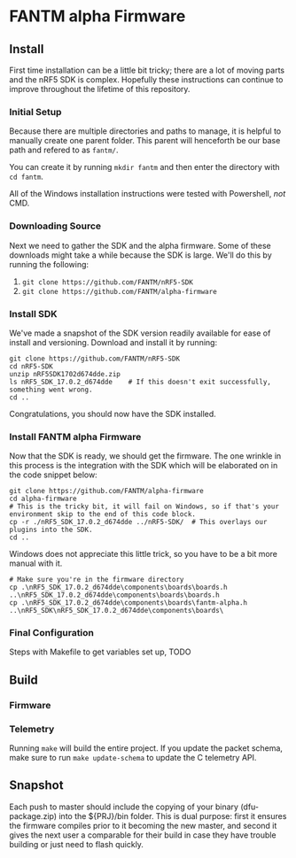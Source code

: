 # FANTM alpha Firmware

## Install
First time installation can be a little bit tricky; there are a lot of moving parts and the nRF5 SDK is complex. Hopefully these instructions can continue to improve throughout the lifetime of this repository. 

### Initial Setup
Because there are multiple directories and paths to manage, it is helpful to manually create one parent folder. This parent will henceforth be our base path and refered to as `fantm/`.

You can create it by running `mkdir fantm` and then enter the directory with `cd fantm`.

All of the Windows installation instructions were tested with Powershell, *not* CMD.

### Downloading Source
Next we need to gather the SDK and the alpha firmware. Some of these downloads might take a while because the SDK is large. We'll do this by running the following:
 1. `git clone https://github.com/FANTM/nRF5-SDK`  
 2. `git clone https://github.com/FANTM/alpha-firmware`

### Install SDK
We've made a snapshot of the SDK version readily available for ease of install and versioning. Download and install it by running:
 
```
git clone https://github.com/FANTM/nRF5-SDK
cd nRF5-SDK
unzip nRF5SDK1702d674dde.zip
ls nRF5_SDK_17.0.2_d674dde    # If this doesn't exit successfully, something went wrong.
cd ..
```

Congratulations, you should now have the SDK installed.

### Install FANTM alpha Firmware
Now that the SDK is ready, we should get the firmware. The one wrinkle in this process is the integration with the SDK which will be elaborated on in the code snippet below:

```
git clone https://github.com/FANTM/alpha-firmware
cd alpha-firmware
# This is the tricky bit, it will fail on Windows, so if that's your environment skip to the end of this code block.
cp -r ./nRF5_SDK_17.0.2_d674dde ../nRF5-SDK/  # This overlays our plugins into the SDK.
cd ..
```

Windows does not appreciate this little trick, so you have to be a bit more manual with it. 

```
# Make sure you're in the firmware directory
cp .\nRF5_SDK_17.0.2_d674dde\components\boards\boards.h ..\nRF5_SDK_17.0.2_d674dde\components\boards\boards.h
cp .\nRF5_SDK_17.0.2_d674dde\components\boards\fantm-alpha.h ..\nRF5_SDK\nRF5_SDK_17.0.2_d674dde\components\boards\
```

### Final Configuration
Steps with Makefile to get variables set up, TODO

## Build
### Firmware

### Telemetry
Running `make` will build the entire project. If you update the packet schema, make sure to run `make update-schema` to update the C telemetry API.

## Snapshot
Each push to master should include the copying of your binary (dfu-package.zip) into the ${PRJ}/bin folder. This is dual purpose: first it ensures the firmware compiles prior to it becoming the new master, and second it gives the next user a comparable for their build in case they have trouble building or just need to flash quickly.
